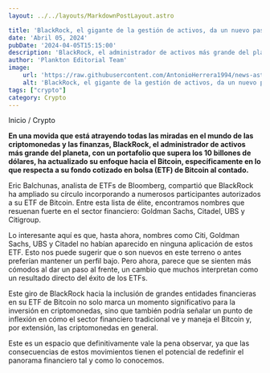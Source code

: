 ```yaml
---
layout: ../../layouts/MarkdownPostLayout.astro

title: 'BlackRock, el gigante de la gestión de activos, da un nuevo paso en Bitcoin'
date: 'Abril 05, 2024'
pubDate: '2024-04-05T15:15:00'
description: 'BlackRock, el administrador de activos más grande del planeta, ha actualizado su enfoque hacia el Bitcoin.'
author: 'Plankton Editorial Team'
image:
    url: 'https://raw.githubusercontent.com/AntonioHerrera1994/news-astro/master/src/assets/crypto/crypto59.webp'
    alt: 'BlackRock, el gigante de la gestión de activos, da un nuevo paso en Bitcoin'
tags: ["crypto"]
category: Crypto
---
```


<span><a href="/" style="text-decoration:none;color:#0F1416">Inicio</a> / <a href="/crypto" style="text-decoration:none;color:#0F1416">Crypto</a></span>


<p style="font-weight: bold;">En una movida que está atrayendo todas las miradas en el mundo de las criptomonedas y las finanzas, BlackRock, el administrador de activos más grande del planeta, con un portafolio que supera los 10 billones de dólares, ha actualizado su enfoque hacia el Bitcoin, específicamente en lo que respecta a su fondo cotizado en bolsa (ETF) de Bitcoin al contado.</p>

Eric Balchunas, analista de ETFs de Bloomberg, compartió que BlackRock ha ampliado su círculo incorporando a numerosos participantes autorizados a su ETF de Bitcoin. Entre esta lista de élite, encontramos nombres que resuenan fuerte en el sector financiero: Goldman Sachs, Citadel, UBS y Citigroup. 

Lo interesante aquí es que, hasta ahora, nombres como Citi, Goldman Sachs, UBS y Citadel no habían aparecido en ninguna aplicación de estos ETF. Esto nos puede sugerir que o son nuevos en este terreno o antes preferían mantener un perfil bajo. Pero ahora, parece que se sienten más cómodos al dar un paso al frente, un cambio que muchos interpretan como un resultado directo del éxito de los ETFs.

Este giro de BlackRock hacia la inclusión de grandes entidades financieras en su ETF de Bitcoin no solo marca un momento significativo para la inversión en criptomonedas, sino que también podría señalar un punto de inflexión en cómo el sector financiero tradicional ve y maneja el Bitcoin y, por extensión, las criptomonedas en general.

Este es un espacio que definitivamente vale la pena observar, ya que las consecuencias de estos movimientos tienen el potencial de redefinir el panorama financiero tal y como lo conocemos.
